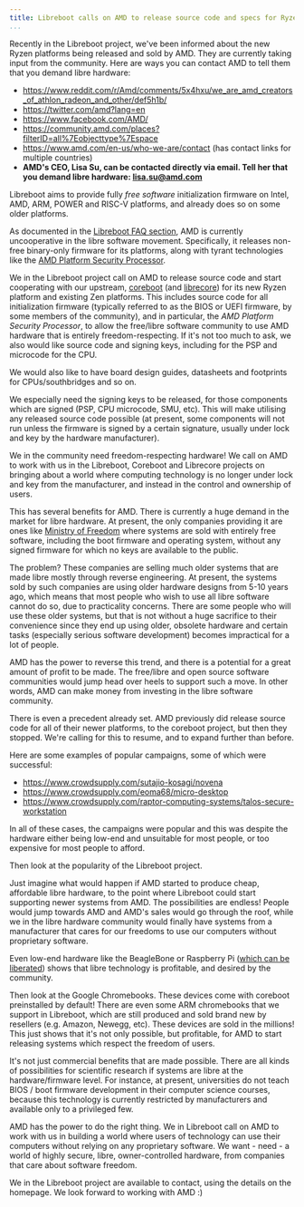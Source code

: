 ```yaml
---
title: Libreboot calls on AMD to release source code and specs for Ryzen platform
...
```


Recently in the Libreboot project, we've been informed about the new
Ryzen platforms being released and sold by AMD. They are currently
taking input from the community. Here are ways you can contact AMD to
tell them that you demand libre hardware:

-   <https://www.reddit.com/r/Amd/comments/5x4hxu/we_are_amd_creators_of_athlon_radeon_and_other/def5h1b/>
-   <https://twitter.com/amd?lang=en>
-   <https://www.facebook.com/AMD/>
-   <https://community.amd.com/places?filterID=all%7Eobjecttype%7Espace>
-   <https://www.amd.com/en-us/who-we-are/contact> (has contact links
    for multiple countries)
-   **AMD's CEO, Lisa Su, can be contacted directly via email. Tell her
    that you demand libre hardware: <lisa.su@amd.com>**

Libreboot aims to provide fully *free software* initialization firmware
on Intel, AMD, ARM, POWER and RISC-V platforms, and already does so on
some older platforms.

As documented in the [Libreboot FAQ section](../faq.md#amd), AMD is
currently uncooperative in the libre software movement. Specifically, it
releases non-free binary-only firmware for its platforms, along with
tyrant technologies like the [AMD Platform Security
Processor](../faq.md#amdpsp).

We in the Libreboot project call on AMD to release source code and start
cooperating with our upstream, [coreboot](https://coreboot.org/) (and
[librecore](http://librecore.info)) for its new Ryzen platform and
existing Zen platforms. This includes source code for all initialization
firmware (typically referred to as the BIOS or UEFI firmware, by some
members of the community), and in particular, the *AMD Platform Security
Processor*, to allow the free/libre software community to use AMD
hardware that is entirely freedom-respecting. If it's not too much to
ask, we also would like source code and signing keys, including for the
PSP and microcode for the CPU.

We would also like to have board design guides, datasheets and
footprints for CPUs/southbridges and so on.

We especially need the signing keys to be released, for those components
which are signed (PSP, CPU microcode, SMU, etc). This will make
utilising any released source code possible (at present, some components
will not run unless the firmware is signed by a certain signature,
usually under lock and key by the hardware manufacturer).

We in the community need freedom-respecting hardware! We call on AMD to
work with us in the Libreboot, Coreboot and Librecore projects on
bringing about a world where computing technology is no longer under
lock and key from the manufacturer, and instead in the control and
ownership of users.

This has several benefits for AMD. There is currently a huge demand in
the market for libre hardware. At present, the only companies providing
it are ones like [Ministry of Freedom](https://minifree.org) where
systems are sold with entirely free software, including the boot
firmware and operating system, without any signed firmware for which no
keys are available to the public.

The problem? These companies are selling much older systems that are
made libre mostly through reverse engineering. At present, the systems
sold by such companies are using older hardware designs from 5-10 years
ago, which means that most people who wish to use all libre software
cannot do so, due to practicality concerns. There are some people who
will use these older systems, but that is not without a huge sacrifice
to their convenience since they end up using older, obsolete hardware
and certain tasks (especially serious software development) becomes
impractical for a lot of people.

AMD has the power to reverse this trend, and there is a potential for a
great amount of profit to be made. The free/libre and open source
software communities would jump head over heels to support such a move.
In other words, AMD can make money from investing in the libre software
community.

There is even a precedent already set. AMD previously did release source
code for all of their newer platforms, to the coreboot project, but then
they stopped. We're calling for this to resume, and to expand further
than before.

Here are some examples of popular campaigns, some of which were
successful:

-   <https://www.crowdsupply.com/sutajio-kosagi/novena>
-   <https://www.crowdsupply.com/eoma68/micro-desktop>
-   <https://www.crowdsupply.com/raptor-computing-systems/talos-secure-workstation>

In all of these cases, the campaigns were popular and this was despite
the hardware either being low-end and unsuitable for most people, or too
expensive for most people to afford.

Then look at the popularity of the Libreboot project.

Just imagine what would happen if AMD started to produce cheap,
affordable libre hardware, to the point where Libreboot could start
supporting newer systems from AMD. The possibilities are endless! People
would jump towards AMD and AMD's sales would go through the roof, while
we in the libre hardware community would finally have systems from a
manufacturer that cares for our freedoms to use our computers without
proprietary software.

Even low-end hardware like the BeagleBone or Raspberry Pi ([which can be
liberated](https://blog.rosenzweig.io/blobless-linux-on-the-pi.html))
shows that libre technology is profitable, and desired by the community.

Then look at the Google Chromebooks. These devices come with coreboot
preinstalled by default! There are even some ARM chromebooks that we
support in Libreboot, which are still produced and sold brand new by
resellers (e.g. Amazon, Newegg, etc). These devices are sold in the
millions! This just shows that it's not only possible, but profitable,
for AMD to start releasing systems which respect the freedom of users.

It's not just commercial benefits that are made possible. There are all
kinds of possibilities for scientific research if systems are libre at
the hardware/firmware level. For instance, at present, universities do
not teach BIOS / boot firmware development in their computer science
courses, because this technology is currently restricted by
manufacturers and available only to a privileged few.

AMD has the power to do the right thing. We in Libreboot call on AMD to
work with us in building a world where users of technology can use their
computers without relying on any proprietary software. We want - need -
a world of highly secure, libre, owner-controlled hardware, from
companies that care about software freedom.

We in the Libreboot project are available to contact, using the details
on the homepage. We look forward to working with AMD :)



